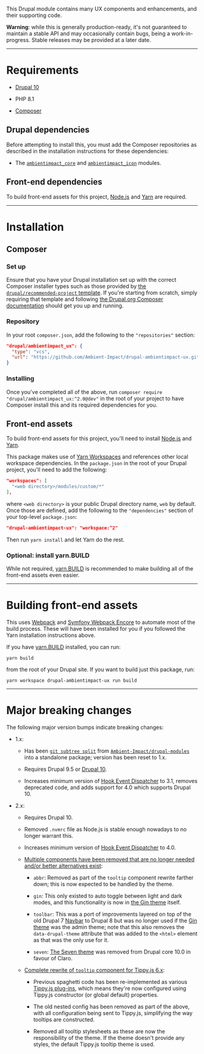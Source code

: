 This Drupal module contains many UX components and enhancements, and their
supporting code.

**Warning**: while this is generally production-ready, it's not guaranteed to
maintain a stable API and may occasionally contain bugs, being a
work-in-progress. Stable releases may be provided at a later date.

----

# Requirements

* [Drupal 10](https://www.drupal.org/download)

* PHP 8.1

* [Composer](https://getcomposer.org/)

## Drupal dependencies

Before attempting to install this, you must add the Composer repositories as
described in the installation instructions for these dependencies:

* The [`ambientimpact_core`](https://github.com/Ambient-Impact/drupal-ambientimpact-core) and [`ambientimpact_icon`](https://github.com/Ambient-Impact/drupal-ambientimpact-icon) modules.

## Front-end dependencies

To build front-end assets for this project, [Node.js](https://nodejs.org/) and
[Yarn](https://yarnpkg.com/) are required.

----

# Installation

## Composer

### Set up

Ensure that you have your Drupal installation set up with the correct Composer
installer types such as those provided by [the `drupal/recommended-project`
template](https://www.drupal.org/docs/develop/using-composer/starting-a-site-using-drupal-composer-project-templates#s-drupalrecommended-project).
If you're starting from scratch, simply requiring that template and following
[the Drupal.org Composer
documentation](https://www.drupal.org/docs/develop/using-composer/starting-a-site-using-drupal-composer-project-templates)
should get you up and running.

### Repository

In your root `composer.json`, add the following to the `"repositories"` section:

```json
"drupal/ambientimpact_ux": {
  "type": "vcs",
  "url": "https://github.com/Ambient-Impact/drupal-ambientimpact-ux.git"
}
```

### Installing

Once you've completed all of the above, run `composer require
"drupal/ambientimpact_ux:^2.0@dev"` in the root of your project to have
Composer install this and its required dependencies for you.

## Front-end assets

To build front-end assets for this project, you'll need to install
[Node.js](https://nodejs.org/) and [Yarn](https://yarnpkg.com/).

This package makes use of [Yarn
Workspaces](https://yarnpkg.com/features/workspaces) and references other local
workspace dependencies. In the `package.json` in the root of your Drupal
project, you'll need to add the following:

```json
"workspaces": [
  "<web directory>/modules/custom/*"
],
```

where `<web directory>` is your public Drupal directory name, `web` by default.
Once those are defined, add the following to the `"dependencies"` section of
your top-level `package.json`:

```json
"drupal-ambientimpact-ux": "workspace:^2"
```

Then run `yarn install` and let Yarn do the rest.

### Optional: install yarn.BUILD

While not required, [yarn.BUILD](https://yarn.build/) is recommended to make
building all of the front-end assets even easier.

----

# Building front-end assets

This uses [Webpack](https://webpack.js.org/) and [Symfony Webpack
Encore](https://symfony.com/doc/current/frontend.html) to automate most of the
build process. These will have been installed for you if you followed the Yarn
installation instructions above.

If you have [yarn.BUILD](https://yarn.build/) installed, you can run:

```
yarn build
```

from the root of your Drupal site. If you want to build just this package, run:

```
yarn workspace drupal-ambientimpact-ux run build
```

----

# Major breaking changes

The following major version bumps indicate breaking changes:

* 1.x:

  * Has been [`git subtree split`](https://shantanoo-desai.github.io/posts/technology/git_subtree/) from [`Ambient-Impact/drupal-modules`](https://github.com/Ambient-Impact/drupal-modules/tree/8.x) into a standalone package; version has been reset to 1.x.

  * Requires Drupal 9.5 or [Drupal 10](https://www.drupal.org/project/drupal/releases/10.0.0).

  * Increases minimum version of [Hook Event Dispatcher](https://www.drupal.org/project/hook_event_dispatcher) to 3.1, removes deprecated code, and adds support for 4.0 which supports Drupal 10.

* 2.x:

  * Requires Drupal 10.

  * Removed `.nvmrc` file as Node.js is stable enough nowadays to no longer warrant this.

  * Increases minimum version of [Hook Event Dispatcher](https://www.drupal.org/project/hook_event_dispatcher) to 4.0.

  * [Multiple components have been removed that are no longer needed and/or better alternatives exist](https://github.com/Ambient-Impact/drupal-ambientimpact-ux/issues/5):

    * `abbr`: Removed as part of the `tooltip` component rewrite farther down; this is now expected to be handled by the theme.

    * `gin`: This only existed to auto toggle between light and dark modes, and this functionality is now in [the Gin theme](https://www.drupal.org/project/gin) itself.
    
    * `toolbar`: This was a port of improvements layered on top of the old Drupal 7 [Navbar](https://www.drupal.org/project/navbar) to Drupal 8 but was no longer used if the [Gin theme](https://www.drupal.org/project/gin) was the admin theme; note that this also removes the `data-drupal-theme` attribute that was added to the `<html>` element as that was the only use for it.

    * `seven`: [The Seven theme](https://www.drupal.org/project/seven) was removed from Drupal core 10.0 in favour of Claro.

  * [Complete rewrite of `tooltip` component for Tippy.js 6.x](https://github.com/Ambient-Impact/drupal-ambientimpact-ux/issues/1):

    * Previous spaghetti code has been re-implemented as various [Tippy.js plug-ins](https://atomiks.github.io/tippyjs/v6/plugins/), which means they're now configured using Tippy.js constructor (or global default) properties.

    * The old nested config has been removed as part of the above, with all configuration being sent to Tippy.js, simplifying the way tooltips are constructed.

    * Removed all tooltip stylesheets as these are now the responsibility of the theme. If the theme doesn't provide any styles, the default Tippy.js tooltip theme is used.
